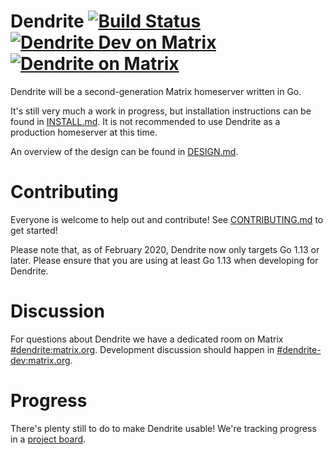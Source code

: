 # Dendrite [![Build Status](https://badge.buildkite.com/4be40938ab19f2bbc4a6c6724517353ee3ec1422e279faf374.svg?branch=master)](https://buildkite.com/matrix-dot-org/dendrite) [![Dendrite Dev on Matrix](https://img.shields.io/matrix/dendrite-dev:matrix.org.svg?label=%23dendrite-dev%3Amatrix.org&logo=matrix&server_fqdn=matrix.org)](https://matrix.to/#/#dendrite-dev:matrix.org) [![Dendrite on Matrix](https://img.shields.io/matrix/dendrite:matrix.org.svg?label=%23dendrite%3Amatrix.org&logo=matrix&server_fqdn=matrix.org)](https://matrix.to/#/#dendrite:matrix.org)

Dendrite will be a second-generation Matrix homeserver written in Go.

It's still very much a work in progress, but installation instructions can be
found in [INSTALL.md](INSTALL.md). It is not recommended to use Dendrite as a
production homeserver at this time.

An overview of the design can be found in [DESIGN.md](DESIGN.md).

# Contributing

Everyone is welcome to help out and contribute! See
[CONTRIBUTING.md](CONTRIBUTING.md) to get started!

Please note that, as of February 2020, Dendrite now only targets Go 1.13 or
later. Please ensure that you are using at least Go 1.13 when developing for
Dendrite.

# Discussion

For questions about Dendrite we have a dedicated room on Matrix
[#dendrite:matrix.org](https://matrix.to/#/#dendrite:matrix.org). Development
discussion should happen in
[#dendrite-dev:matrix.org](https://matrix.to/#/#dendrite-dev:matrix.org).

# Progress

There's plenty still to do to make Dendrite usable! We're tracking progress in a
[project board](https://github.com/matrix-org/dendrite/projects/2).

